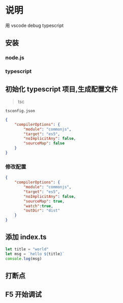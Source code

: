# 说明

用 vscode debug typescript

## 安装
### node.js
### typescript

## 初始化 typescript 项目,生成配置文件
>tsc

`tsconfig.json`
``` json
{
    "compilerOptions": {
        "module": "commonjs",
        "target": "es5",
        "noImplicitAny": false,
        "sourceMap": false
    }
}
```
### 修改配置
``` json
{
    "compilerOptions": {
        "module": "commonjs",
        "target": "es5",
        "noImplicitAny": false,
        "sourceMap": true,
        "watch":true,
        "outDir": "dist"
    }
}
```

## 添加 index.ts
``` typescript
let title = "world"
let msg = `hello ${title}`
console.log(msg)
```

## 打断点

## F5 开始调试
